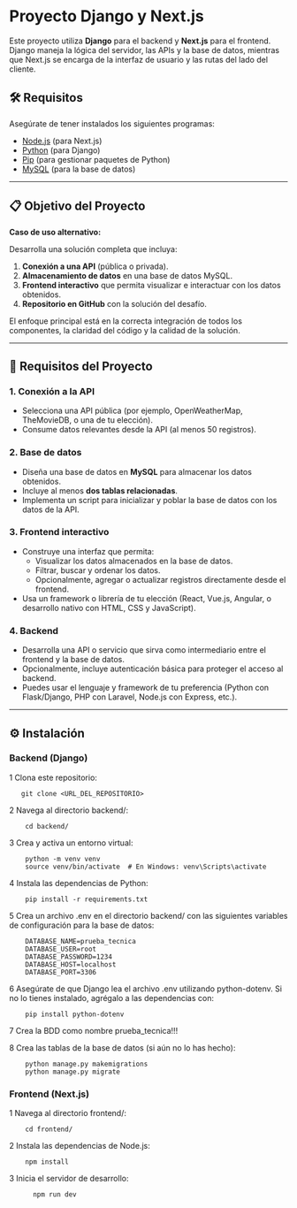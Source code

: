 # Proyecto Django y Next.js

Este proyecto utiliza **Django** para el backend y **Next.js** para el frontend. Django maneja la lógica del servidor, las APIs y la base de datos, mientras que Next.js se encarga de la interfaz de usuario y las rutas del lado del cliente.

## 🛠 Requisitos

Asegúrate de tener instalados los siguientes programas:

- [Node.js](https://nodejs.org/) (para Next.js)
- [Python](https://www.python.org/) (para Django)
- [Pip](https://pip.pypa.io/) (para gestionar paquetes de Python)
- [MySQL](https://www.mysql.com/) (para la base de datos)

---

## 📋 Objetivo del Proyecto

**Caso de uso alternativo:**

Desarrolla una solución completa que incluya:

1. **Conexión a una API** (pública o privada).
2. **Almacenamiento de datos** en una base de datos MySQL.
3. **Frontend interactivo** que permita visualizar e interactuar con los datos obtenidos.
4. **Repositorio en GitHub** con la solución del desafío.

El enfoque principal está en la correcta integración de todos los componentes, la claridad del código y la calidad de la solución.

---

## 🚀 Requisitos del Proyecto

### 1. Conexión a la API
- Selecciona una API pública (por ejemplo, OpenWeatherMap, TheMovieDB, o una de tu elección).
- Consume datos relevantes desde la API (al menos 50 registros).

### 2. Base de datos
- Diseña una base de datos en **MySQL** para almacenar los datos obtenidos.
- Incluye al menos **dos tablas relacionadas**.
- Implementa un script para inicializar y poblar la base de datos con los datos de la API.

### 3. Frontend interactivo
- Construye una interfaz que permita:
  - Visualizar los datos almacenados en la base de datos.
  - Filtrar, buscar y ordenar los datos.
  - Opcionalmente, agregar o actualizar registros directamente desde el frontend.
- Usa un framework o librería de tu elección (React, Vue.js, Angular, o desarrollo nativo con HTML, CSS y JavaScript).

### 4. Backend
- Desarrolla una API o servicio que sirva como intermediario entre el frontend y la base de datos.
- Opcionalmente, incluye autenticación básica para proteger el acceso al backend.
- Puedes usar el lenguaje y framework de tu preferencia (Python con Flask/Django, PHP con Laravel, Node.js con Express, etc.).

---

## ⚙️ Instalación

### **Backend (Django)**

1    Clona este repositorio:

```
   git clone <URL_DEL_REPOSITORIO>
```

2    Navega al directorio backend/:

```
    cd backend/
```

3    Crea y activa un entorno virtual:

```
    python -m venv venv
    source venv/bin/activate  # En Windows: venv\Scripts\activate
```

4    Instala las dependencias de Python:

```
    pip install -r requirements.txt
```
5    Crea un archivo .env en el directorio backend/ con las siguientes variables de configuración para la base de datos:

```
    DATABASE_NAME=prueba_tecnica
    DATABASE_USER=root
    DATABASE_PASSWORD=1234
    DATABASE_HOST=localhost
    DATABASE_PORT=3306
```

6    Asegúrate de que Django lea el archivo .env utilizando python-dotenv. Si no lo tienes instalado, agrégalo a las dependencias con:

```
    pip install python-dotenv
```

7    Crea la BDD como nombre prueba_tecnica!!!

8    Crea las tablas de la base de datos (si aún no lo has hecho):

```
    python manage.py makemigrations
    python manage.py migrate
```

### **Frontend (Next.js)**

1    Navega al directorio frontend/:

```
    cd frontend/
```

2    Instala las dependencias de Node.js:

```
    npm install
```

3   Inicia el servidor de desarrollo:

```
      npm run dev
```



